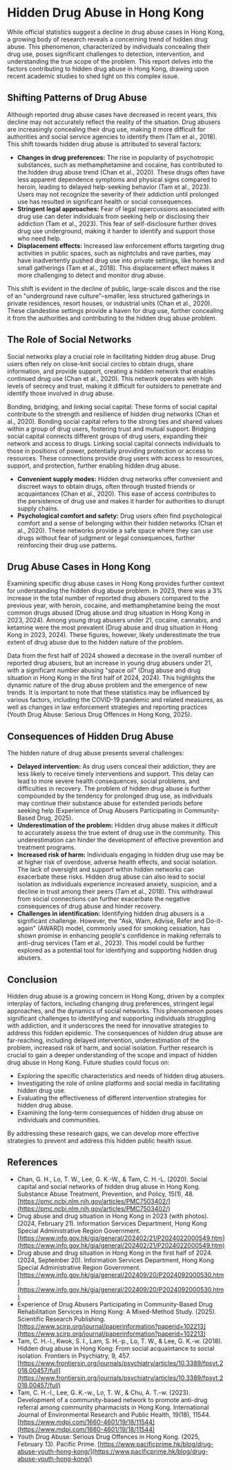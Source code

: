 # **Hidden Drug Abuse in Hong Kong**

While official statistics suggest a decline in drug abuse cases in Hong Kong, a growing body of research reveals a concerning trend of hidden drug abuse. This phenomenon, characterized by individuals concealing their drug use, poses significant challenges to detection, intervention, and understanding the true scope of the problem. This report delves into the factors contributing to hidden drug abuse in Hong Kong, drawing upon recent academic studies to shed light on this complex issue.

## **Shifting Patterns of Drug Abuse**

Although reported drug abuse cases have decreased in recent years, this decline may not accurately reflect the reality of the situation. Drug abusers are increasingly concealing their drug use, making it more difficult for authorities and social service agencies to identify them (Tam et al., 2018). This shift towards hidden drug abuse is attributed to several factors:

* **Changes in drug preferences:** The rise in popularity of psychotropic substances, such as methamphetamine and cocaine, has contributed to the hidden drug abuse trend (Chan et al., 2020). These drugs often have less apparent dependence symptoms and physical signs compared to heroin, leading to delayed help-seeking behavior (Tam et al., 2023). Users may not recognize the severity of their addiction until prolonged use has resulted in significant health or social consequences.  
* **Stringent legal approaches:** Fear of legal repercussions associated with drug use can deter individuals from seeking help or disclosing their addiction (Tam et al., 2023). This fear of self-disclosure further drives drug use underground, making it harder to identify and support those who need help.  
* **Displacement effects:** Increased law enforcement efforts targeting drug activities in public spaces, such as nightclubs and rave parties, may have inadvertently pushed drug use into private settings, like homes and small gatherings (Tam et al., 2018). This displacement effect makes it more challenging to detect and monitor drug abuse.

This shift is evident in the decline of public, large-scale discos and the rise of an "underground rave culture"–smaller, less structured gatherings in private residences, resort houses, or industrial units (Chan et al., 2020). These clandestine settings provide a haven for drug use, further concealing it from the authorities and contributing to the hidden drug abuse problem.

## **The Role of Social Networks**

Social networks play a crucial role in facilitating hidden drug abuse. Drug users often rely on close-knit social circles to obtain drugs, share information, and provide support, creating a hidden network that enables continued drug use (Chan et al., 2020). This network operates with high levels of secrecy and trust, making it difficult for outsiders to penetrate and identify those involved in drug abuse.

Bonding, bridging, and linking social capital: These forms of social capital contribute to the strength and resilience of hidden drug networks (Chan et al., 2020). Bonding social capital refers to the strong ties and shared values within a group of drug users, fostering trust and mutual support. Bridging social capital connects different groups of drug users, expanding their network and access to drugs. Linking social capital connects individuals to those in positions of power, potentially providing protection or access to resources. These connections provide drug users with access to resources, support, and protection, further enabling hidden drug abuse.

* **Convenient supply modes:** Hidden drug networks offer convenient and discreet ways to obtain drugs, often through trusted friends or acquaintances (Chan et al., 2020). This ease of access contributes to the persistence of drug use and makes it harder for authorities to disrupt supply chains.  
* **Psychological comfort and safety:** Drug users often find psychological comfort and a sense of belonging within their hidden networks (Chan et al., 2020). These networks provide a safe space where they can use drugs without fear of judgment or legal consequences, further reinforcing their drug use patterns.

## **Drug Abuse Cases in Hong Kong**

Examining specific drug abuse cases in Hong Kong provides further context for understanding the hidden drug abuse problem. In 2023, there was a 3% increase in the total number of reported drug abusers compared to the previous year, with heroin, cocaine, and methamphetamine being the most common drugs abused (Drug abuse and drug situation in Hong Kong in 2023, 2024). Among young drug abusers under 21, cocaine, cannabis, and ketamine were the most prevalent (Drug abuse and drug situation in Hong Kong in 2023, 2024). These figures, however, likely underestimate the true extent of drug abuse due to the hidden nature of the problem.

Data from the first half of 2024 showed a decrease in the overall number of reported drug abusers, but an increase in young drug abusers under 21, with a significant number abusing "space oil" (Drug abuse and drug situation in Hong Kong in the first half of 2024, 2024). This highlights the dynamic nature of the drug abuse problem and the emergence of new trends. It is important to note that these statistics may be influenced by various factors, including the COVID-19 pandemic and related measures, as well as changes in law enforcement strategies and reporting practices (Youth Drug Abuse: Serious Drug Offences in Hong Kong, 2025).

## 

## **Consequences of Hidden Drug Abuse**

The hidden nature of drug abuse presents several challenges:

* **Delayed intervention:** As drug users conceal their addiction, they are less likely to receive timely interventions and support. This delay can lead to more severe health consequences, social problems, and difficulties in recovery. The problem of hidden drug abuse is further compounded by the tendency for prolonged drug use, as individuals may continue their substance abuse for extended periods before seeking help (Experience of Drug Abusers Participating in Community-Based Drug, 2025).  
* **Underestimation of the problem:** Hidden drug abuse makes it difficult to accurately assess the true extent of drug use in the community. This underestimation can hinder the development of effective prevention and treatment programs.  
* **Increased risk of harm:** Individuals engaging in hidden drug use may be at higher risk of overdose, adverse health effects, and social isolation. The lack of oversight and support within hidden networks can exacerbate these risks. Hidden drug abuse can also lead to social isolation as individuals experience increased anxiety, suspicion, and a decline in trust among their peers (Tam et al., 2018). This withdrawal from social connections can further exacerbate the negative consequences of drug abuse and hinder recovery.  
* **Challenges in identification:** Identifying hidden drug abusers is a significant challenge. However, the "Ask, Warn, Advise, Refer and Do-it-again" (AWARD) model, commonly used for smoking cessation, has shown promise in enhancing people's confidence in making referrals to anti-drug services (Tam et al., 2023). This model could be further explored as a potential tool for identifying and supporting hidden drug abusers.

## **Conclusion**

Hidden drug abuse is a growing concern in Hong Kong, driven by a complex interplay of factors, including changing drug preferences, stringent legal approaches, and the dynamics of social networks. This phenomenon poses significant challenges to identifying and supporting individuals struggling with addiction, and it underscores the need for innovative strategies to address this hidden epidemic. The consequences of hidden drug abuse are far-reaching, including delayed intervention, underestimation of the problem, increased risk of harm, and social isolation. Further research is crucial to gain a deeper understanding of the scope and impact of hidden drug abuse in Hong Kong. Future studies could focus on:

* Exploring the specific characteristics and needs of hidden drug abusers.  
* Investigating the role of online platforms and social media in facilitating hidden drug use.  
* Evaluating the effectiveness of different intervention strategies for hidden drug abuse.  
* Examining the long-term consequences of hidden drug abuse on individuals and communities.

By addressing these research gaps, we can develop more effective strategies to prevent and address this hidden public health issue.

## **References**

* Chan, G. H., Lo, T. W., Lee, G. K.-W., & Tam, C. H.-L. (2020). Social capital and social networks of hidden drug abuse in Hong Kong. Substance Abuse Treatment, Prevention, and Policy, 15(1), 48\. [https://pmc.ncbi.nlm.nih.gov/articles/PMC7503402/](https://pmc.ncbi.nlm.nih.gov/articles/PMC7503402/)  
* Drug abuse and drug situation in Hong Kong in 2023 (with photos). (2024, February 21). Information Services Department, Hong Kong Special Administrative Region Government. [https://www.info.gov.hk/gia/general/202402/21/P2024022000549.htm](https://www.info.gov.hk/gia/general/202402/21/P2024022000549.htm)  
* Drug abuse and drug situation in Hong Kong in the first half of 2024\. (2024, September 20). Information Services Department, Hong Kong Special Administrative Region Government. [https://www.info.gov.hk/gia/general/202409/20/P2024092000530.htm](https://www.info.gov.hk/gia/general/202409/20/P2024092000530.htm)  
* Experience of Drug Abusers Participating in Community-Based Drug Rehabilitation Services in Hong Kong: A Mixed-Method Study. (2025). Scientific Research Publishing. [https://www.scirp.org/journal/paperinformation?paperid=102213](https://www.scirp.org/journal/paperinformation?paperid=102213)  
* Tam, C. H.-l., Kwok, S. I., Lam, S. H.-p., Lo, T. W., & Lee, G. K.-w. (2018). Hidden drug abuse in Hong Kong: From social acquaintance to social isolation. Frontiers in Psychiatry, 9, 457\. [https://www.frontiersin.org/journals/psychiatry/articles/10.3389/fpsyt.2018.00457/full](https://www.frontiersin.org/journals/psychiatry/articles/10.3389/fpsyt.2018.00457/full)  
* Tam, C. H.-l., Lee, G. K.-w., Lo, T. W., & Chu, A. T.-w. (2023). Development of a community-based network to promote anti-drug referral among community pharmacists in Hong Kong. International Journal of Environmental Research and Public Health, 19(18), 11544\. [https://www.mdpi.com/1660-4601/19/18/11544](https://www.mdpi.com/1660-4601/19/18/11544)  
* Youth Drug Abuse: Serious Drug Offences in Hong Kong. (2025, February 13). Pacific Prime. [https://www.pacificprime.hk/blog/drug-abuse-youth-hong-kong/](https://www.pacificprime.hk/blog/drug-abuse-youth-hong-kong/)